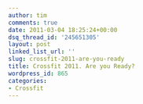 ```yaml
---
author: tim
comments: true
date: 2011-03-04 18:25:24+00:00
dsq_thread_id: '245651305'
layout: post
linked_list_url: ''
slug: crossfit-2011-are-you-ready
title: Crossfit 2011. Are you Ready?
wordpress_id: 865
categories:
- Crossfit
---
```




